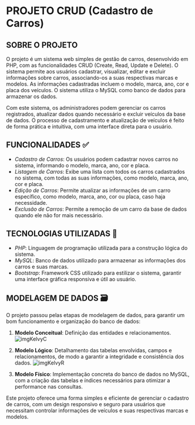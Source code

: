 # PROJETO CRUD (Cadastro de Carros)

## SOBRE O PROJETO
O projeto é um sistema web simples de gestão de carros, desenvolvido em PHP, com as funcionalidades CRUD (Create, Read, Update e Delete). O sistema permite aos usuários cadastrar, visualizar, editar e excluir informações sobre carros, associando-os a suas respectivas marcas e modelos. As informações cadastradas incluem o modelo, marca, ano, cor e placa dos veículos. O sistema utiliza o MySQL como banco de dados para armazenar os dados.

Com este sistema, os administradores podem gerenciar os carros registrados, atualizar dados quando necessário e excluir veículos da base de dados. O processo de cadastramento e atualização de veículos é feito de forma prática e intuitiva, com uma interface direta para o usuário.

## FUNCIONALIDADES ✅
- *Cadastro de Carros*: Os usuários podem cadastrar novos carros no sistema, informando o modelo, marca, ano, cor e placa. 
- *Listagem de Carros*: Exibe uma lista com todos os carros cadastrados no sistema, com todas as suas informações, como modelo, marca, ano, cor e placa.
- *Edição de Carros*: Permite atualizar as informações de um carro específico, como modelo, marca, ano, cor ou placa, caso haja necessidade.
- *Exclusão de Carros*: Permite a remoção de um carro da base de dados quando ele não for mais necessário.
  
## TECNOLOGIAS UTILIZADAS 🔧
- *PHP*: Linguagem de programação utilizada para a construção lógica do sistema.
- *MySQL*: Banco de dados utilizado para armazenar as informações dos carros e suas marcas.
- *Bootstrap*: Framework CSS utilizado para estilizar o sistema, garantir uma interface gráfica responsiva e útil ao usuário.
  
## MODELAGEM DE DADOS 🗃
O projeto passou pelas etapas de modelagem de dados, para garantir um bom funcionamento e organização do banco de dados:
1. **Modelo Conceitual**: Definição das entidades e relacionamentos.
![imgKelvyC](https://github.com/user-attachments/assets/1c3e09bc-a9bb-41e4-82b7-18313edc9fd8)

2. **Modelo Lógico**: Detalhamento das tabelas envolvidas, campos e relacionamentos, de modo a garantir a integridade e consistência dos dados.
![imgKelvyR](https://github.com/user-attachments/assets/791afacf-3d85-4d0c-80a7-4c9df572b3d1)

3. **Modelo Físico**: Implementação concreta do banco de dados no MySQL, com a criação das tabelas e índices necessários para otimizar a performance nas consultas.

Este projeto oferece uma forma simples e eficiente de gerenciar o cadastro de carros, com um design responsivo e seguro para usuários que necessitam controlar informações de veículos e suas respectivas marcas e modelos.
